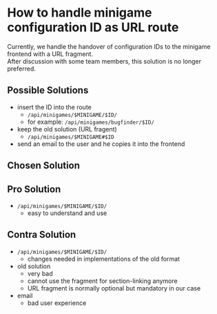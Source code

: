 # How to handle minigame configuration ID as URL route

Currently, we handle the handover of configuration IDs to the minigame frontend with a URL fragment. \
After discussion with some team members, this solution is no longer preferred.

## Possible Solutions

- insert the ID into the route
    - `/api/minigames/$MINIGAME/$ID/`
    - for example: `/api/minigames/bugfinder/$ID/`
- keep the old solution (URL fragent)
    - `/api/minigames/$MINIGAME#$ID`
- send an email to the user and he copies it into the frontend

## Chosen Solution

## Pro Solution
- `/api/minigames/$MINIGAME/$ID/`
    - easy to understand and use

## Contra Solution
- `/api/minigames/$MINIGAME/$ID/`
    - changes needed in implementations of the old format
- old solution
    - very bad
    - cannot use the fragment for section-linking anymore
    - URL fragment is normally optional but mandatory in our case
- email
    - bad user experience
